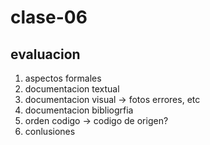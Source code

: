 # clase-06

## evaluacion
1. aspectos formales 
2. documentacion textual
3. documentacion visual -> fotos errores, etc
4. documentacion bibliogrfia
5. orden codigo -> codigo de origen?
6. conlusiones
